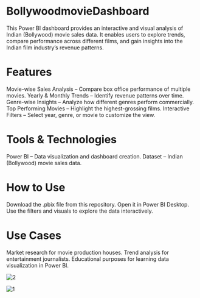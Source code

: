 # BollywoodmovieDashboard
This Power BI dashboard provides an interactive and visual analysis of Indian (Bollywood) movie sales data. It enables users to explore trends, compare performance across different films, and gain insights into the Indian film industry’s revenue patterns.

# Features
Movie-wise Sales Analysis – Compare box office performance of multiple movies.
Yearly & Monthly Trends – Identify revenue patterns over time.
Genre-wise Insights – Analyze how different genres perform commercially.
Top Performing Movies – Highlight the highest-grossing films.
Interactive Filters – Select year, genre, or movie to customize the view.

# Tools & Technologies
Power BI – Data visualization and dashboard creation.
Dataset – Indian (Bollywood) movie sales data.

# How to Use
Download the .pbix file from this repository.
Open it in Power BI Desktop.
Use the filters and visuals to explore the data interactively.

# Use Cases
Market research for movie production houses.
Trend analysis for entertainment journalists.
Educational purposes for learning data visualization in Power BI.

![2](https://github.com/user-attachments/assets/a55f222c-2a90-4209-8759-bf8593bf404d)

![1](https://github.com/user-attachments/assets/589e6517-515f-4dd4-aa02-358d38ccf00e)

